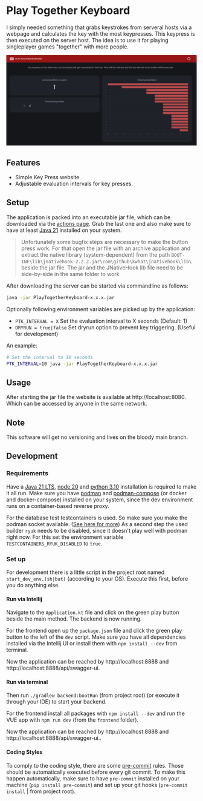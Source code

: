 # Play Together Keyboard

I simply needed something that grabs keystrokes from serveral hosts via a webpage and calculates the key with the most keypresses.
This keypress is then executed on the server host. The idea is to use it for playing singleplayer games "together" with more people.

![Screenshot](docs/screenshot.png)

## Features

* Simple Key Press website
* Adjustable evaluation intervals for key presses.

## Setup

The application is packed into an executable jar file, which can be downloaded via the [actions page](https://github.com/Poeschl/PlayTogetherKeyboard/actions).
Grab the last one and also make sure to have at least [Java 21](https://adoptium.net/de/temurin/releases/?package=jdk&version=21) installed on your system.

> Unfortunately some bugfix steps are necessary to make the button press work.
  For that open the jar file with an archive application and extract the native library (system-dependent) from the path
  `BOOT-INF\lib\jnativehook-2.2.2.jar\com\github\kwhat\jnativehook\lib\` beside the jar file.
  The jar and the JNativeHook lib file need to be side-by-side in the same folder to work

After downloading the server can be started via commandline as follows:

```bash
java -jar PlayTogetherKeyboard-x.x.x.jar
```

Optionally following environment variables are picked up by the application:

* `PTK_INTERVAL = X` Set the evaluation interval to X seconds (Default: 1)
* `DRYRUN = true|false` Set dryrun option to prevent key triggering. (Useful for development)

An example:

```bash
# Set the interval to 10 seconds
PTK_INTERVAL=10 java -jar PlayTogetherKeyboard-x.x.x.jar
```

## Usage

After starting the jar file the website is available at http://localhost:8080. Which can be accessed by anyone in the same network.

## Note

This software will get no versioning and lives on the bloody main branch.

## Development

### Requirements

Have a [Java 21 LTS](https://adoptium.net/de/temurin/releases/?package=jdk&version=21), [node 20](https://nodejs.org/en/download/) and
[python 3.10](https://www.python.org/downloads/) installation is required to make it all run.
Make sure you have [podman](https://podman.io/docs/installation) and [podman-compose](https://github.com/containers/podman-compose)
(or docker and docker-compose) installed on your system, since the dev environment runs on a container-based reverse proxy.

For the database test testcontainers is used. So make sure you make the podman socket available.
([See here for more](https://podman-desktop.io/docs/migrating-from-docker/using-the-docker_host-environment-variable))
As a second step the used builder `ryuk` needs to be disabled, since it doesn't play well with podman right now.
For this set the environment variable `TESTCONTAINERS_RYUK_DISABLED` to `true`.

### Set up

For development there is a little script in the project root named `start_dev_env.(sh|bat)` (according to your OS).
Execute this first, before you do anything else.

#### Run via Intellij

Navigate to the `Application.kt` file and click on the green play button beside the main method. The backend is now running.

For the frontend open up the `package.json` file and click the green play button to the left of the `dev` script.
Make sure you have all dependencies installed via the Intellij UI or install them with `npm install --dev` from terminal.

Now the application can be reached by http://localhost:8888 and http://localhost:8888/api/swagger-ui.

#### Run via terminal

Then run `./gradlew backend:bootRun` (from project root) (or execute it through your IDE) to start your backend.

For the frontend install all packages with `npm install --dev` and run the VUE app with `npm run dev` (from the `frontend` folder).

Now the application can be reached by http://localhost:8888 and http://localhost:8888/api/swagger-ui..

#### Coding Styles

To comply to the coding style, there are some [pre-commit](https://pre-commit.com/) rules.
Those should be automatically executed before every git commit.
To make this happen automatically, make sure to have `pre-commit` installed on your machine (`pip install pre-commit`)
and set up your git hooks (`pre-commit install` | from project root).
